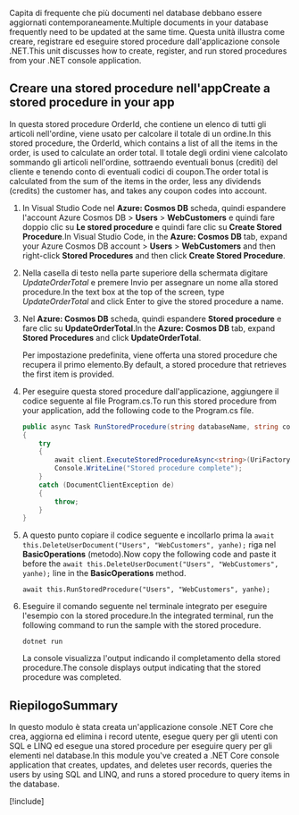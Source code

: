 <span data-ttu-id="32a53-101">Capita di frequente che più documenti nel database debbano essere aggiornati contemporaneamente.</span><span class="sxs-lookup"><span data-stu-id="32a53-101">Multiple documents in your database frequently need to be updated at the same time.</span></span> <span data-ttu-id="32a53-102">Questa unità illustra come creare, registrare ed eseguire stored procedure dall'applicazione console .NET.</span><span class="sxs-lookup"><span data-stu-id="32a53-102">This unit discusses how to create, register, and run stored procedures from your .NET console application.</span></span>

## <a name="create-a-stored-procedure-in-your-app"></a><span data-ttu-id="32a53-103">Creare una stored procedure nell'app</span><span class="sxs-lookup"><span data-stu-id="32a53-103">Create a stored procedure in your app</span></span>

<span data-ttu-id="32a53-104">In questa stored procedure OrderId, che contiene un elenco di tutti gli articoli nell'ordine, viene usato per calcolare il totale di un ordine.</span><span class="sxs-lookup"><span data-stu-id="32a53-104">In this stored procedure, the OrderId, which contains a list of all the items in the order, is used to calculate an order total.</span></span> <span data-ttu-id="32a53-105">Il totale degli ordini viene calcolato sommando gli articoli nell'ordine, sottraendo eventuali bonus (crediti) del cliente e tenendo conto di eventuali codici di coupon.</span><span class="sxs-lookup"><span data-stu-id="32a53-105">The order total is calculated from the sum of the items in the order, less any dividends (credits) the customer has, and takes any coupon codes into account.</span></span>

1. <span data-ttu-id="32a53-106">In Visual Studio Code nel **Azure: Cosmos DB** scheda, quindi espandere l'account Azure Cosmos DB > **Users** > **WebCustomers** e quindi fare doppio clic su  **Le stored procedure** e quindi fare clic su **Create Stored Procedure**.</span><span class="sxs-lookup"><span data-stu-id="32a53-106">In Visual Studio Code, in the **Azure: Cosmos DB** tab, expand your Azure Cosmos DB account > **Users** > **WebCustomers** and then right-click **Stored Procedures** and then click **Create Stored Procedure**.</span></span>

1. <span data-ttu-id="32a53-107">Nella casella di testo nella parte superiore della schermata digitare *UpdateOrderTotal* e premere Invio per assegnare un nome alla stored procedure.</span><span class="sxs-lookup"><span data-stu-id="32a53-107">In the text box at the top of the screen, type *UpdateOrderTotal* and click Enter to give the stored procedure a name.</span></span>

1. <span data-ttu-id="32a53-108">Nel **Azure: Cosmos DB** scheda, quindi espandere **Stored procedure** e fare clic su **UpdateOrderTotal**.</span><span class="sxs-lookup"><span data-stu-id="32a53-108">In the **Azure: Cosmos DB** tab, expand **Stored Procedures** and click **UpdateOrderTotal**.</span></span>

    <span data-ttu-id="32a53-109">Per impostazione predefinita, viene offerta una stored procedure che recupera il primo elemento.</span><span class="sxs-lookup"><span data-stu-id="32a53-109">By default, a stored procedure that retrieves the first item is provided.</span></span>

1. <span data-ttu-id="32a53-110">Per eseguire questa stored procedure dall'applicazione, aggiungere il codice seguente al file Program.cs.</span><span class="sxs-lookup"><span data-stu-id="32a53-110">To run this stored procedure from your application, add the following code to the Program.cs file.</span></span>

    ```csharp
    public async Task RunStoredProcedure(string databaseName, string collectionName, User user)
    {
        try
        {
            await client.ExecuteStoredProcedureAsync<string>(UriFactory.CreateStoredProcedureUri(databaseName, collectionName, "UpdateOrderTotal"), new RequestOptions { PartitionKey = new PartitionKey(user.UserId) });
            Console.WriteLine("Stored procedure complete");
        }
        catch (DocumentClientException de)
        {
            throw;
        }
    }
    ```

1. <span data-ttu-id="32a53-111">A questo punto copiare il codice seguente e incollarlo prima la `await this.DeleteUserDocument("Users", "WebCustomers", yanhe);` riga nel **BasicOperations** (metodo).</span><span class="sxs-lookup"><span data-stu-id="32a53-111">Now copy the following code and paste it before the `await this.DeleteUserDocument("Users", "WebCustomers", yanhe);` line in the **BasicOperations** method.</span></span>

    ```
    await this.RunStoredProcedure("Users", "WebCustomers", yanhe);
    ```

1. <span data-ttu-id="32a53-112">Eseguire il comando seguente nel terminale integrato per eseguire l'esempio con la stored procedure.</span><span class="sxs-lookup"><span data-stu-id="32a53-112">In the integrated terminal, run the following command to run the sample with the stored procedure.</span></span>

    ```
    dotnet run
    ```
    <span data-ttu-id="32a53-113">La console visualizza l'output indicando il completamento della stored procedure.</span><span class="sxs-lookup"><span data-stu-id="32a53-113">The console displays output indicating that the stored procedure was completed.</span></span>

## <a name="summary"></a><span data-ttu-id="32a53-114">Riepilogo</span><span class="sxs-lookup"><span data-stu-id="32a53-114">Summary</span></span>

<span data-ttu-id="32a53-115">In questo modulo è stata creata un'applicazione console .NET Core che crea, aggiorna ed elimina i record utente, esegue query per gli utenti con SQL e LINQ ed esegue una stored procedure per eseguire query per gli elementi nel database.</span><span class="sxs-lookup"><span data-stu-id="32a53-115">In this module you've created a .NET Core console application that creates, updates, and deletes user records, queries the users by using SQL and LINQ, and runs a stored procedure to query items in the database.</span></span>

[!include[](../../../includes/azure-sandbox-cleanup.md)]